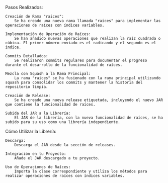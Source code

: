Pasos Realizados:

    Creación de Rama "raices":
        Se ha creado una nueva rama llamada "raices" para implementar las operaciones de raíces con índices variables.

    Implementación de Operación de Raíces:
        Se han añadido nuevas operaciones que realizan la raíz cuadrada o cúbica. El primer número enviado es el radicando y el segundo es el índice.

    Commits Detallados:
        Se realizaron commits regulares para documentar el progreso durante el desarrollo de la funcionalidad de raíces.

    Mezcla con Squash a la Rama Principal:
        La rama "raices" se ha fusionado con la rama principal utilizando squash para consolidar los commits y mantener la historia del repositorio limpia.

    Creación de Release:
        Se ha creado una nueva release etiquetada, incluyendo el nuevo JAR que contiene la funcionalidad de raíces.

    Subida del JAR a la Librería:
        El JAR de la librería, con la nueva funcionalidad de raíces, se ha subido para su uso como una librería independiente.

Cómo Utilizar la Librería:

    Descarga:
        Descarga el JAR desde la sección de releases.

    Integración en tu Proyecto:
        Añade el JAR descargado a tu proyecto.

    Uso de Operaciones de Raíces:
        Importa la clase correspondiente y utiliza los métodos para realizar operaciones de raíces con índices variables.
